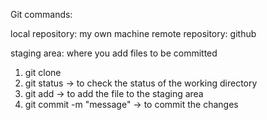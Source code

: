 Git commands: 

local repository: my own machine
remote repository: github

staging area: where you add files to be committed

1. git clone <repository url>
2. git status -> to check the status of the working directory
3. git add <file name> -> to add the file to the staging area
4. git commit -m "message" -> to commit the changes